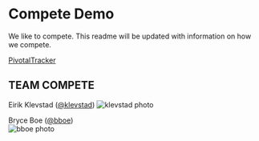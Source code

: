 # Compete Demo

We like to compete. This readme will be updated with information on how we compete.

[PivotalTracker](https://www.pivotaltracker.com/s/projects/1193858)

## TEAM COMPETE

Eirik Klevstad ([@klevstad](https://github.com/klevstad))
![klevstad photo](https://avatars0.githubusercontent.com/u/3766000?v=2&s=460)

Bryce Boe ([@bboe](https://github.com/bboe/))  
![bboe photo](https://avatars3.githubusercontent.com/u/48100?s=120)
